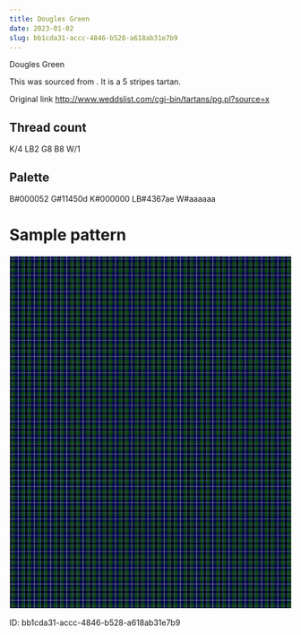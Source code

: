 ```yaml
---
title: Dougles Green
date: 2023-01-02
slug: bb1cda31-accc-4846-b528-a618ab31e7b9
---
```

Dougles Green

This was sourced from <no value>.  It is a 5 stripes tartan.

Original link http://www.weddslist.com/cgi-bin/tartans/pg.pl?source=x

## Thread count
K/4 LB2 G8 B8 W/1

## Palette
B#000052 G#11450d K#000000 LB#4367ae W#aaaaaa

# Sample pattern

![Tartan detail](tartan.png "K/4 LB2 G8 B8 W/1 tartan")

ID: bb1cda31-accc-4846-b528-a618ab31e7b9